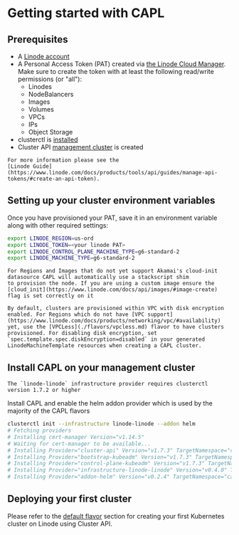 # Getting started with CAPL

## Prerequisites

- A [Linode account](https://linode.com/)
- A Personal Access Token (PAT) created via [the Linode Cloud Manager](https://cloud.linode.com/profile/tokens).
Make sure to create the token with at least the following read/write permissions (or "all"):
  - Linodes
  - NodeBalancers
  - Images
  - Volumes
  - VPCs
  - IPs
  - Object Storage
- clusterctl is [installed](https://cluster-api.sigs.k8s.io/user/quick-start#installation)
- Cluster API [management cluster](https://cluster-api.sigs.k8s.io/user/quick-start#install-andor-configure-a-kubernetes-cluster) is created
```admonish question title=""
For more information please see the
[Linode Guide](https://www.linode.com/docs/products/tools/api/guides/manage-api-tokens/#create-an-api-token).
```

## Setting up your cluster environment variables

Once you have provisioned your PAT, save it in an environment variable along with other required settings:
```bash
export LINODE_REGION=us-ord
export LINODE_TOKEN=<your linode PAT>
export LINODE_CONTROL_PLANE_MACHINE_TYPE=g6-standard-2
export LINODE_MACHINE_TYPE=g6-standard-2
```
```admonish warning
For Regions and Images that do not yet support Akamai's cloud-init datasource CAPL will automatically use a stackscript shim
to provision the node. If you are using a custom image ensure the [cloud_init](https://www.linode.com/docs/api/images/#image-create) flag is set correctly on it
```
~~~admonish warning
By default, clusters are provisioned within VPC with disk encryption enabled. For Regions which do not have [VPC support](https://www.linode.com/docs/products/networking/vpc/#availability) yet, use the [VPCLess](./flavors/vpcless.md) flavor to have clusters provisioned. For disabling disk encryption, set `spec.template.spec.diskEncryption=disabled` in your generated LinodeMachineTemplate resources when creating a CAPL cluster.
~~~

## Install CAPL on your management cluster
```admonish warning
The `linode-linode` infrastructure provider requires clusterctl version 1.7.2 or higher
```
Install CAPL and enable the helm addon provider which is used by the majority of the CAPL flavors

```bash
clusterctl init --infrastructure linode-linode --addon helm
# Fetching providers
# Installing cert-manager Version="v1.14.5"
# Waiting for cert-manager to be available...
# Installing Provider="cluster-api" Version="v1.7.3" TargetNamespace="capi-system"
# Installing Provider="bootstrap-kubeadm" Version="v1.7.3" TargetNamespace="capi-kubeadm-bootstrap-system"
# Installing Provider="control-plane-kubeadm" Version="v1.7.3" TargetNamespace="capi-kubeadm-control-plane-system"
# Installing Provider="infrastructure-linode-linode" Version="v0.4.0" TargetNamespace="capl-system"
# Installing Provider="addon-helm" Version="v0.2.4" TargetNamespace="caaph-system"
```

## Deploying your first cluster

Please refer to the [default flavor](../topics/flavors/default.md) section for creating your first Kubernetes cluster on Linode using Cluster API. 
